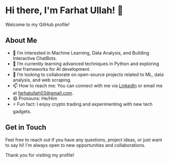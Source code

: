 # Hi there, I'm Farhat Ullah! 👋

Welcome to my GitHub profile!

## About Me

- 👀 I’m interested in Machine Learning, Data Analysis, and Building Interactive ChatBots.
- 🌱 I’m currently learning advanced techniques in Python and exploring new frameworks for AI development.
- 💞️ I’m looking to collaborate on open-source projects related to ML, data analysis, and web scraping.
- 📫 How to reach me: You can connect with me via [LinkedIn](https://www.linkedin.com/in/farhat-ullah/) or email me at farhatullah03@gmail.com.
- 😄 Pronouns: He/Him
- ⚡ Fun fact: I enjoy crypto trading and experimenting with new tech gadgets.

## Get in Touch

Feel free to reach out if you have any questions, project ideas, or just want to say hi! I'm always open to new opportunities and collaborations.

Thank you for visiting my profile!
